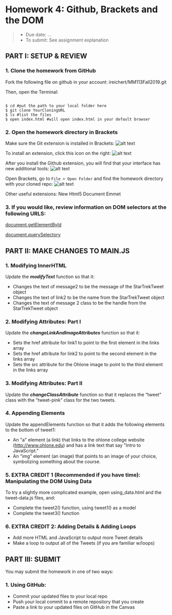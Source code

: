 # Homework 4: Github, Brackets and the DOM
> * Due date: ...
> * To submit: See assignment explanation


## PART I: SETUP & REVIEW

### 1. Clone the homework from GitHub

Fork the following file on github in your account: ireichert/MM113Fall2019.git

Then, open the Terminal:
```

$ cd #put the path to your local folder here
$ git clone YourCloningURL
$ ls #list the files
$ open index.html #will open index.html in your default browser
```

### 2. Open the homework directory in Brackets

Make sure the Git extension is installed in Brackets:
![alt text](https://github.com/ireichert/MM113Fall2019/blob/master/SampleFiles/images/Screen%20Shot%202019-07-06%20at%203.28.21%20PM.png)

To install an extension, click this icon on the right:
![alt text](https://github.com/ireichert/MM113Fall2019/blob/master/SampleFiles/images/Screen%20Shot%202019-07-06%20at%203.28.39%20PM.png)

After you install the Github extension, you will find that your interface has new additional tools:
![alt text](https://github.com/ireichert/MM113Fall2019/blob/master/SampleFiles/images/Screen%20Shot%202019-07-06%20at%203.56.36%20PM.png)


Open Brackets, go to `File > Open Folder` and find the homework directory with your cloned repo:
![alt text](https://github.com/ireichert/MM113Fall2019/blob/master/SampleFiles/images/Screen%20Shot%202019-07-06%20at%203.56.10%20PM.png)

Other useful extensions:
New Html5 Document
Emmet

### 3. If you would like, review information on DOM selectors at the following URLS:

[document.getElementById](https://developer.mozilla.org/en-US/docs/Web/API/Document/getElementById)

[document.querySelectory](https://developer.mozilla.org/en-US/docs/Web/API/Document/querySelector)


## PART II: MAKE CHANGES TO MAIN.JS
### 1. Modifying InnerHTML
Update the ***modifyText*** function so that it:
* Changes the text of message2 to be the message of the StarTrekTweet object
* Changes the text of link2 to be the name from the StarTrekTweet object
* Changes the text of message 2 class to be the handle from the StarTrekTweet object



### 2. Modifying Attributes: Part I
Update the ***changeLinkAndImageAttributes*** function so that it:
* Sets the href attribute for link1 to point to the first element in the links array
* Sets the href attribute for link2 to point to the second element in the links array
* Sets the src attribute for the Ohlone image to point to the third element in the links array


### 3. Modifying Attributes: Part II
Update the ***changeClassAttribute*** function so that it replaces the “tweet” class with the “tweet-pink” class for the two tweets.

### 4. Appending Elements
Update the appendElements function so that it adds the following elements to the bottom of tweet1:
* An "a" element (a link) that links to the ohlone college website (http://www.ohlone.edu) and has a link text that say "Intro to JavaScript."
* An "img" element (an image) that points to an image of your choice, symbolizing something about the course.

### 5. EXTRA CREDIT 1 (Recommended if you have time): Manipulating the DOM Using Data
To try a slightly more complicated example, open using_data.html and the tweet-data.js files, and:

* Complete the tweet2() function, using tweet1() as a model
* Complete the tweet3() function

### 6. EXTRA CREDIT 2: Adding Details & Adding Loops

* Add more HTML and JavaScript to output more Tweet details
* Make a loop to output all of the Tweets (if you are familiar w/loops)

## PART III: SUBMIT
You may submit the homework in one of two ways:

### 1. Using GitHub:
* Commit your updated files to your local repo
* Push your local commit to a remote repository that you create
* Paste a link to your updated files on GitHub in the Canvas

